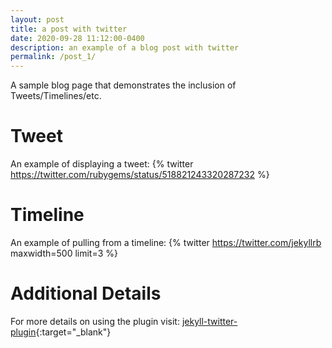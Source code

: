 ```yaml
---
layout: post
title: a post with twitter
date: 2020-09-28 11:12:00-0400
description: an example of a blog post with twitter
permalink: /post_1/
---
```

A sample blog page that demonstrates the inclusion of Tweets/Timelines/etc.

# Tweet
An example of displaying a tweet:
{% twitter https://twitter.com/rubygems/status/518821243320287232 %}

# Timeline
An example of pulling from a timeline:
{% twitter https://twitter.com/jekyllrb maxwidth=500 limit=3 %}

# Additional Details
For more details on using the plugin visit: [jekyll-twitter-plugin](https://github.com/rob-murray/jekyll-twitter-plugin){:target="\_blank"}
